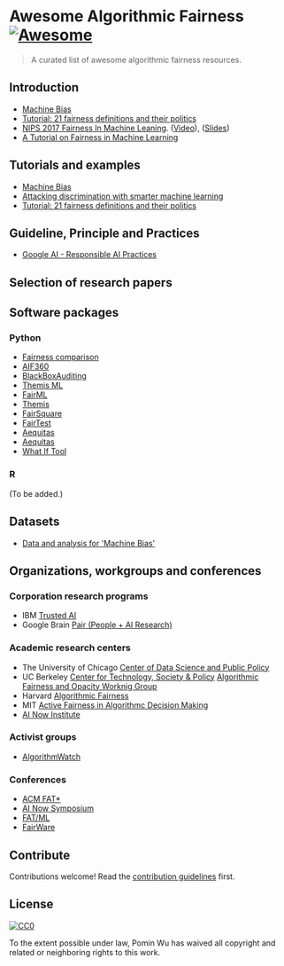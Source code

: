 # Awesome Algorithmic Fairness [![Awesome](https://awesome.re/badge.svg)](https://awesome.re)

> A curated list of awesome algorithmic fairness resources.

## Introduction

- [Machine Bias](https://www.propublica.org/article/machine-bias-risk-assessments-in-criminal-sentencing)
- [Tutorial: 21 fairness definitions and their politics](https://youtu.be/jIXIuYdnyyk)
- [NIPS 2017 Fairness In Machine Leaning](https://nips.cc/Conferences/2017/Schedule?showEvent=8734). ([Video](https://vimeo.com/248490141)), ([Slides](http://fairml.how/tutorial/#/))
- [A Tutorial on Fairness in Machine Learning](https://towardsdatascience.com/a-tutorial-on-fairness-in-machine-learning-3ff8ba1040cb)

## Tutorials and examples

- [Machine Bias](https://www.propublica.org/article/machine-bias-risk-assessments-in-criminal-sentencing)
- [Attacking discrimination with smarter machine learning](http://research.google.com/bigpicture/attacking-discrimination-in-ml/)
- [Tutorial: 21 fairness definitions and their politics](https://youtu.be/jIXIuYdnyyk)

## Guideline, Principle and Practices
 * [Google AI - Responsible AI Practices](https://ai.google/education/responsible-ai-practices)

## Selection of research papers

## Software packages

### Python

* [Fairness comparison](https://github.com/algofairness/fairness-comparison)
* [AIF360](https://github.com/ibm/aif360)
* [BlackBoxAuditing](https://github.com/algofairness/BlackBoxAuditing)
* [Themis ML](https://github.com/cosmicBboy/themis-ml)
* [FairML](https://github.com/adebayoj/fairml)
* [Themis](https://github.com/LASER-UMASS/Themis)
* [FairSquare](https://github.com/sedrews/fairsquare)
* [FairTest](https://github.com/columbia/fairtest)
* [Aequitas](https://github.com/sakshiudeshi/Aequitas)
* [Aequitas](https://dsapp.uchicago.edu/projects/aequitas/)
* [What If Tool](https://github.com/tensorflow/tensorboard/tree/master/tensorboard/plugins/interactive_inference)

### R

(To be added.)

## Datasets

* [Data and analysis for 'Machine Bias'](https://github.com/propublica/compas-analysis)

## Organizations, workgroups and conferences

### Corporation research programs

* IBM [Trusted AI](https://www.research.ibm.com/artificial-intelligence/trusted-ai/)
* Google Brain [Pair (People + AI Research)](https://ai.google/research/teams/brain/pair)

### Academic research centers

* The University of Chicago [Center of Data Science and Public Policy](https://dsapp.uchicago.edu)
* UC Berkeley [Center for Technology, Society & Policy](https://ctsp.berkeley.edu/) [Algorithmic Fairness and Opacity Worknig Group](http://afog.berkeley.edu/)
* Harvard [Algorithmic Fairness](http://fairness.haverford.edu/)
* MIT [Active Fairness in Algorithmc Decision Making](https://www.media.mit.edu/projects/active-fairness/)
* [AI Now Institute](https://ainowinstitute.org/)

### Activist groups

* [AlgorithmWatch](AlgorithmWatch)

### Conferences

* [ACM FAT*](https://fatconference.org/)
* [AI Now Symposium](https://symposium.ainowinstitute.org/)
* [FAT/ML](http://www.fatml.org/)
* [FairWare](http://fairware.cs.umass.edu/index.html)

## Contribute

Contributions welcome! Read the [contribution guidelines](contributing.md) first.

## License

[![CC0](http://mirrors.creativecommons.org/presskit/buttons/88x31/svg/cc-zero.svg)](http://creativecommons.org/publicdomain/zero/1.0)

To the extent possible under law, Pomin Wu has waived all copyright and
related or neighboring rights to this work.
